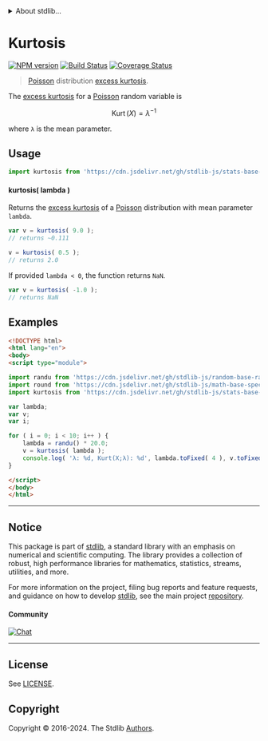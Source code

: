 <!--

@license Apache-2.0

Copyright (c) 2018 The Stdlib Authors.

Licensed under the Apache License, Version 2.0 (the "License");
you may not use this file except in compliance with the License.
You may obtain a copy of the License at

   http://www.apache.org/licenses/LICENSE-2.0

Unless required by applicable law or agreed to in writing, software
distributed under the License is distributed on an "AS IS" BASIS,
WITHOUT WARRANTIES OR CONDITIONS OF ANY KIND, either express or implied.
See the License for the specific language governing permissions and
limitations under the License.

-->


<details>
  <summary>
    About stdlib...
  </summary>
  <p>We believe in a future in which the web is a preferred environment for numerical computation. To help realize this future, we've built stdlib. stdlib is a standard library, with an emphasis on numerical and scientific computation, written in JavaScript (and C) for execution in browsers and in Node.js.</p>
  <p>The library is fully decomposable, being architected in such a way that you can swap out and mix and match APIs and functionality to cater to your exact preferences and use cases.</p>
  <p>When you use stdlib, you can be absolutely certain that you are using the most thorough, rigorous, well-written, studied, documented, tested, measured, and high-quality code out there.</p>
  <p>To join us in bringing numerical computing to the web, get started by checking us out on <a href="https://github.com/stdlib-js/stdlib">GitHub</a>, and please consider <a href="https://opencollective.com/stdlib">financially supporting stdlib</a>. We greatly appreciate your continued support!</p>
</details>

# Kurtosis

[![NPM version][npm-image]][npm-url] [![Build Status][test-image]][test-url] [![Coverage Status][coverage-image]][coverage-url] <!-- [![dependencies][dependencies-image]][dependencies-url] -->

> [Poisson][poisson-distribution] distribution [excess kurtosis][kurtosis].

<!-- Section to include introductory text. Make sure to keep an empty line after the intro `section` element and another before the `/section` close. -->

<section class="intro">

The [excess kurtosis][kurtosis] for a [Poisson][poisson-distribution] random variable is

<!-- <equation class="equation" label="eq:poisson_kurtosis" align="center" raw="\operatorname{Kurt}\left( X \right) = \lambda^{-1}" alt="Excess kurtosis for a Poisson distribution."> -->

```math
\mathop{\mathrm{Kurt}}\left( X \right) = \lambda^{-1}
```

<!-- <div class="equation" align="center" data-raw-text="\operatorname{Kurt}\left( X \right) = \lambda^{-1}" data-equation="eq:poisson_kurtosis">
    <img src="https://cdn.jsdelivr.net/gh/stdlib-js/stdlib@51534079fef45e990850102147e8945fb023d1d0/lib/node_modules/@stdlib/stats/base/dists/poisson/kurtosis/docs/img/equation_poisson_kurtosis.svg" alt="Excess kurtosis for a Poisson distribution.">
    <br>
</div> -->

<!-- </equation> -->

where `λ` is the mean parameter.

</section>

<!-- /.intro -->

<!-- Package usage documentation. -->



<section class="usage">

## Usage

```javascript
import kurtosis from 'https://cdn.jsdelivr.net/gh/stdlib-js/stats-base-dists-poisson-kurtosis@esm/index.mjs';
```

#### kurtosis( lambda )

Returns the [excess kurtosis][kurtosis] of a [Poisson][poisson-distribution] distribution with mean parameter `lambda`.

```javascript
var v = kurtosis( 9.0 );
// returns ~0.111

v = kurtosis( 0.5 );
// returns 2.0
```

If provided `lambda < 0`, the function returns `NaN`.

```javascript
var v = kurtosis( -1.0 );
// returns NaN
```

</section>

<!-- /.usage -->

<!-- Package usage notes. Make sure to keep an empty line after the `section` element and another before the `/section` close. -->

<section class="notes">

</section>

<!-- /.notes -->

<!-- Package usage examples. -->

<section class="examples">

## Examples

<!-- eslint no-undef: "error" -->

```html
<!DOCTYPE html>
<html lang="en">
<body>
<script type="module">

import randu from 'https://cdn.jsdelivr.net/gh/stdlib-js/random-base-randu@esm/index.mjs';
import round from 'https://cdn.jsdelivr.net/gh/stdlib-js/math-base-special-round@esm/index.mjs';
import kurtosis from 'https://cdn.jsdelivr.net/gh/stdlib-js/stats-base-dists-poisson-kurtosis@esm/index.mjs';

var lambda;
var v;
var i;

for ( i = 0; i < 10; i++ ) {
    lambda = randu() * 20.0;
    v = kurtosis( lambda );
    console.log( 'λ: %d, Kurt(X;λ): %d', lambda.toFixed( 4 ), v.toFixed( 4 ) );
}

</script>
</body>
</html>
```

</section>

<!-- /.examples -->

<!-- Section to include cited references. If references are included, add a horizontal rule *before* the section. Make sure to keep an empty line after the `section` element and another before the `/section` close. -->

<section class="references">

</section>

<!-- /.references -->

<!-- Section for related `stdlib` packages. Do not manually edit this section, as it is automatically populated. -->

<section class="related">

</section>

<!-- /.related -->

<!-- Section for all links. Make sure to keep an empty line after the `section` element and another before the `/section` close. -->


<section class="main-repo" >

* * *

## Notice

This package is part of [stdlib][stdlib], a standard library with an emphasis on numerical and scientific computing. The library provides a collection of robust, high performance libraries for mathematics, statistics, streams, utilities, and more.

For more information on the project, filing bug reports and feature requests, and guidance on how to develop [stdlib][stdlib], see the main project [repository][stdlib].

#### Community

[![Chat][chat-image]][chat-url]

---

## License

See [LICENSE][stdlib-license].


## Copyright

Copyright &copy; 2016-2024. The Stdlib [Authors][stdlib-authors].

</section>

<!-- /.stdlib -->

<!-- Section for all links. Make sure to keep an empty line after the `section` element and another before the `/section` close. -->

<section class="links">

[npm-image]: http://img.shields.io/npm/v/@stdlib/stats-base-dists-poisson-kurtosis.svg
[npm-url]: https://npmjs.org/package/@stdlib/stats-base-dists-poisson-kurtosis

[test-image]: https://github.com/stdlib-js/stats-base-dists-poisson-kurtosis/actions/workflows/test.yml/badge.svg?branch=v0.2.1
[test-url]: https://github.com/stdlib-js/stats-base-dists-poisson-kurtosis/actions/workflows/test.yml?query=branch:v0.2.1

[coverage-image]: https://img.shields.io/codecov/c/github/stdlib-js/stats-base-dists-poisson-kurtosis/main.svg
[coverage-url]: https://codecov.io/github/stdlib-js/stats-base-dists-poisson-kurtosis?branch=main

<!--

[dependencies-image]: https://img.shields.io/david/stdlib-js/stats-base-dists-poisson-kurtosis.svg
[dependencies-url]: https://david-dm.org/stdlib-js/stats-base-dists-poisson-kurtosis/main

-->

[chat-image]: https://img.shields.io/gitter/room/stdlib-js/stdlib.svg
[chat-url]: https://app.gitter.im/#/room/#stdlib-js_stdlib:gitter.im

[stdlib]: https://github.com/stdlib-js/stdlib

[stdlib-authors]: https://github.com/stdlib-js/stdlib/graphs/contributors

[umd]: https://github.com/umdjs/umd
[es-module]: https://developer.mozilla.org/en-US/docs/Web/JavaScript/Guide/Modules

[deno-url]: https://github.com/stdlib-js/stats-base-dists-poisson-kurtosis/tree/deno
[deno-readme]: https://github.com/stdlib-js/stats-base-dists-poisson-kurtosis/blob/deno/README.md
[umd-url]: https://github.com/stdlib-js/stats-base-dists-poisson-kurtosis/tree/umd
[umd-readme]: https://github.com/stdlib-js/stats-base-dists-poisson-kurtosis/blob/umd/README.md
[esm-url]: https://github.com/stdlib-js/stats-base-dists-poisson-kurtosis/tree/esm
[esm-readme]: https://github.com/stdlib-js/stats-base-dists-poisson-kurtosis/blob/esm/README.md
[branches-url]: https://github.com/stdlib-js/stats-base-dists-poisson-kurtosis/blob/main/branches.md

[stdlib-license]: https://raw.githubusercontent.com/stdlib-js/stats-base-dists-poisson-kurtosis/main/LICENSE

[poisson-distribution]: https://en.wikipedia.org/wiki/Poisson_distribution

[kurtosis]: https://en.wikipedia.org/wiki/Kurtosis

</section>

<!-- /.links -->
